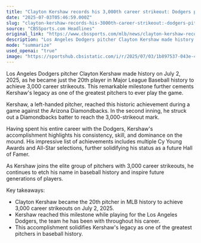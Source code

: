 ```yaml
---
title: "Clayton Kershaw records his 3,000th career strikeout: Dodgers pitcher is just 20th to hit benchmark"
date: "2025-07-03T05:46:59.000Z"
slug: "clayton-kershaw-records-his-3000th-career-strikeout:-dodgers-pitcher-is-just-20th-to-hit-benchmark"
source: "CBSSports.com Headlines"
original_link: "https://www.cbssports.com/mlb/news/clayton-kershaw-records-his-3000th-career-strikeout-dodgers-pitcher-is-just-20th-to-hit-benchmark/"
description: "Los Angeles Dodgers pitcher Clayton Kershaw made history on July 2, 2025, by becoming the 20th player in Major League Baseball history to achieve 3,000 career strikeouts. This milestone further solidifies Kershaw's legacy as one of the greatest pitchers to ever play the game. Kershaw reached this achievement during a game against the Arizona Diamondbacks, highlighting his consistency, skill, and dominance on the mound. With multiple Cy Young Awards and All-Star selections to his name, Kershaw's future Hall of Fame status is undeniable as he continues to inspire future generations of players."
mode: "summarize"
used_openai: "true"
image: "https://sportshub.cbsistatic.com/i/r/2025/07/03/1b897537-043e-4d36-9c33-859213c4353f/thumbnail/1200x675/0b59a5f23caa75c80fb7ddabf7bb1b95/kershaw-3000-k-getty.png"
---
```


Los Angeles Dodgers pitcher Clayton Kershaw made history on July 2, 2025, as he became just the 20th player in Major League Baseball history to achieve 3,000 career strikeouts. This remarkable milestone further cements Kershaw's legacy as one of the greatest pitchers to ever play the game.

Kershaw, a left-handed pitcher, reached this historic achievement during a game against the Arizona Diamondbacks. In the second inning, he struck out a Diamondbacks batter to reach the 3,000-strikeout mark.

Having spent his entire career with the Dodgers, Kershaw's accomplishment highlights his consistency, skill, and dominance on the mound. His impressive list of achievements includes multiple Cy Young Awards and All-Star selections, further solidifying his status as a future Hall of Famer.

As Kershaw joins the elite group of pitchers with 3,000 career strikeouts, he continues to etch his name in baseball history and inspire future generations of players.

Key takeaways:
- Clayton Kershaw became the 20th pitcher in MLB history to achieve 3,000 career strikeouts on July 2, 2025.
- Kershaw reached this milestone while playing for the Los Angeles Dodgers, the team he has been with throughout his career.
- This accomplishment solidifies Kershaw's legacy as one of the greatest pitchers in baseball history.